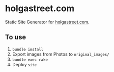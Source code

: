 # holgastreet.com

Static Site Generator for [holgastreet.com](holgastreet.com).

## To use

1. `bundle install`
1. Export images from Photos to `original_images/`
1. `bundle exec rake`
1. Deploy `site`
